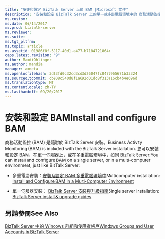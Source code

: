```yaml
---
title: "安裝和設定 BizTalk Server 上的 BAM |Microsoft 文件"
description: "安裝和設定 BizTalk Server 上的單一或多部電腦環境中的 商務活動監控"
ms.custom: 
ms.date: 06/14/2017
ms.prod: biztalk-server
ms.reviewer: 
ms.suite: 
ms.tgt_pltfrm: 
ms.topic: article
ms.assetid: 01986f8f-5117-40d1-a477-b7184721864c
caps.latest.revision: "9"
author: MandiOhlinger
ms.author: mandia
manager: anneta
ms.openlocfilehash: 3d63fd0c32cd3cd3d26047fc047b965671b33324
ms.sourcegitcommit: cb908c540d8f1a692d01dc8f313e16cb4b4e696d
ms.translationtype: MT
ms.contentlocale: zh-TW
ms.lasthandoff: 09/20/2017
---
```

# <a name="install-and-configure-bam"></a><span data-ttu-id="28321-103">安裝和設定 BAM</span><span class="sxs-lookup"><span data-stu-id="28321-103">Install and configure BAM</span></span>
<span data-ttu-id="28321-104">商務活動監控 (BAM) 是隨附於 BizTalk Server 安裝。</span><span class="sxs-lookup"><span data-stu-id="28321-104">Business Activity Monitoring (BAM) is included with the BizTalk Server installation.</span></span> <span data-ttu-id="28321-105">您可以安裝和設定 BAM，在單一伺服器上，或在多重電腦環境中，如同 BizTalk Server:</span><span class="sxs-lookup"><span data-stu-id="28321-105">You can install and configure BAM on a single server, or in a multi-computer environment, just like BizTalk Server:</span></span> 
  
-   <span data-ttu-id="28321-106">多重電腦安裝：[安裝及設定 BAM 多重電腦環境中](http://go.microsoft.com/fwlink/p/?LinkID=208597)</span><span class="sxs-lookup"><span data-stu-id="28321-106">Multicomputer installation: [Install and Configure BAM in a Multi-Computer Environment](http://go.microsoft.com/fwlink/p/?LinkID=208597)</span></span>  
  
-   <span data-ttu-id="28321-107">單一伺服器安裝： [BizTalk Server 安裝與升級指南](../install-and-config-guides/biztalk-server-what-s-new-installation-configuration-and-upgrade.md)</span><span class="sxs-lookup"><span data-stu-id="28321-107">Single server installation: [BizTalk Server install & upgrade guides](../install-and-config-guides/biztalk-server-what-s-new-installation-configuration-and-upgrade.md)</span></span>
  
## <a name="see-also"></a><span data-ttu-id="28321-108">另請參閱</span><span class="sxs-lookup"><span data-stu-id="28321-108">See Also</span></span>  
 [<span data-ttu-id="28321-109">BizTalk Server 中的 Windows 群組和使用者帳戶</span><span class="sxs-lookup"><span data-stu-id="28321-109">Windows Groups and User Accounts in BizTalk Server</span></span>](../core/windows-groups-and-user-accounts-in-biztalk-server.md)
